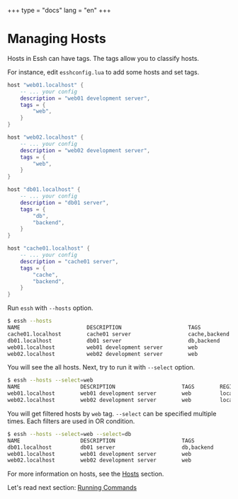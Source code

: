 +++
type = "docs"
lang = "en"
+++

# Managing Hosts

Hosts in Essh can have tags. The tags allow you to classify hosts.

For instance, edit `esshconfig.lua` to add some hosts and set tags.

```lua
host "web01.localhost" {
    -- ... your config
    description = "web01 development server",
    tags = {
        "web",
    }
}

host "web02.localhost" {
    -- ... your config
    description = "web02 development server",
    tags = {
        "web",
    }
}

host "db01.localhost" {
    -- ... your config
    description = "db01 server",
    tags = {
        "db",
        "backend",
    }
}

host "cache01.localhost" {
    -- ... your config
    description = "cache01 server",
    tags = {
        "cache",
        "backend",
    }
}
```

Run `essh` with `--hosts` option.

```sh
$ essh --hosts
NAME                     DESCRIPTION                     TAGS                 REGISTRY
cache01.localhost        cache01 server                  cache,backend        local
db01.localhost           db01 server                     db,backend           local
web01.localhost          web01 development server        web                  local
web02.localhost          web02 development server        web                  local
```

You will see the all hosts. Next, try to run it with `--select` option.

```sh
$ essh --hosts --select=web
NAME                   DESCRIPTION                     TAGS        REGISTRY
web01.localhost        web01 development server        web         local
web02.localhost        web02 development server        web         local
```

You will get filtered hosts by `web` tag. `--select` can be specified multiple times. Each filters are used in OR condition.

```sh
$ essh --hosts --select=web --select=db
NAME                   DESCRIPTION                     TAGS              REGISTRY
db01.localhost         db01 server                     db,backend        local
web01.localhost        web01 development server        web               local
web02.localhost        web02 development server        web               local
```

For more information on hosts, see the [Hosts](/docs/en/hosts.html) section.

Let's read next section: [Running Commands](running-commands.html)
